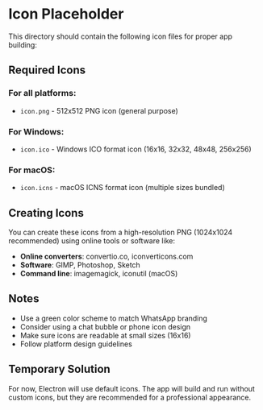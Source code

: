 # Icon Placeholder

This directory should contain the following icon files for proper app building:

## Required Icons

### For all platforms:
- `icon.png` - 512x512 PNG icon (general purpose)

### For Windows:
- `icon.ico` - Windows ICO format icon (16x16, 32x32, 48x48, 256x256)

### For macOS:
- `icon.icns` - macOS ICNS format icon (multiple sizes bundled)

## Creating Icons

You can create these icons from a high-resolution PNG (1024x1024 recommended) using online tools or software like:

- **Online converters**: convertio.co, iconverticons.com
- **Software**: GIMP, Photoshop, Sketch
- **Command line**: imagemagick, iconutil (macOS)

## Notes

- Use a green color scheme to match WhatsApp branding
- Consider using a chat bubble or phone icon design
- Make sure icons are readable at small sizes (16x16)
- Follow platform design guidelines

## Temporary Solution

For now, Electron will use default icons. The app will build and run without custom icons, but they are recommended for a professional appearance.
